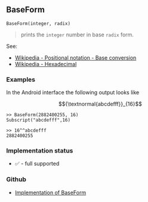 ## BaseForm
 
```
BaseForm(integer, radix)
```

> prints the `integer` number in base `radix` form.

See:  
* [Wikipedia - Positional notation - Base conversion](https://en.wikipedia.org/wiki/Positional_notation#Base_conversion) 
* [Wikipedia - Hexadecimal](https://en.wikipedia.org/wiki/Hexadecimal)

### Examples 
 
In the Android interface the following output looks like 

$${\textnormal{abcdefff}}_{16}$$

```
>> BaseForm(2882400255, 16) 
Subscript("abcdefff",16) 

>> 16^^abcdefff
2882400255 
```

### Implementation status

* &#x2705; - full supported

### Github

* [Implementation of BaseForm](https://github.com/axkr/symja_android_library/blob/master/symja_android_library/matheclipse-core/src/main/java/org/matheclipse/core/builtin/OutputFunctions.java#L156) 
